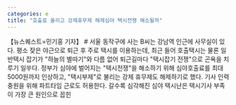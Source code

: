 ```yaml
---
categories: e
title: "호출료 올리고 강제휴무제 해제심야 택시전쟁 해소될까"
---
```

【뉴스퀘스트=민기홍 기자】 # 서울 동작구에 사는 B씨는 강남역 인근에 사무실이 있다. 평소 잦은 야근으로 퇴근 후 주로 택시를 이용하는데, 최근 들어 호출택시는 물론 일반택시 잡기가 "하늘의 별따기"와 다름 없어 퇴근길마다 "택시잡기 전쟁"으로 곤욕을 치루기 일쑤다. 정부가 심야에 벌어지는 "택시전쟁"을 해소하기 위해 심야호출료를 최대 5000원까지 인상하고, "택시부제"로 불리는 강제 휴무제도 해제하기로 했다. 기사 인력 충원을 위해 파트타임 근로도 허용한다. 갈수록 심각해진 심야 택시난은 택시기사 부족이 가장 큰 원인으로 꼽힌